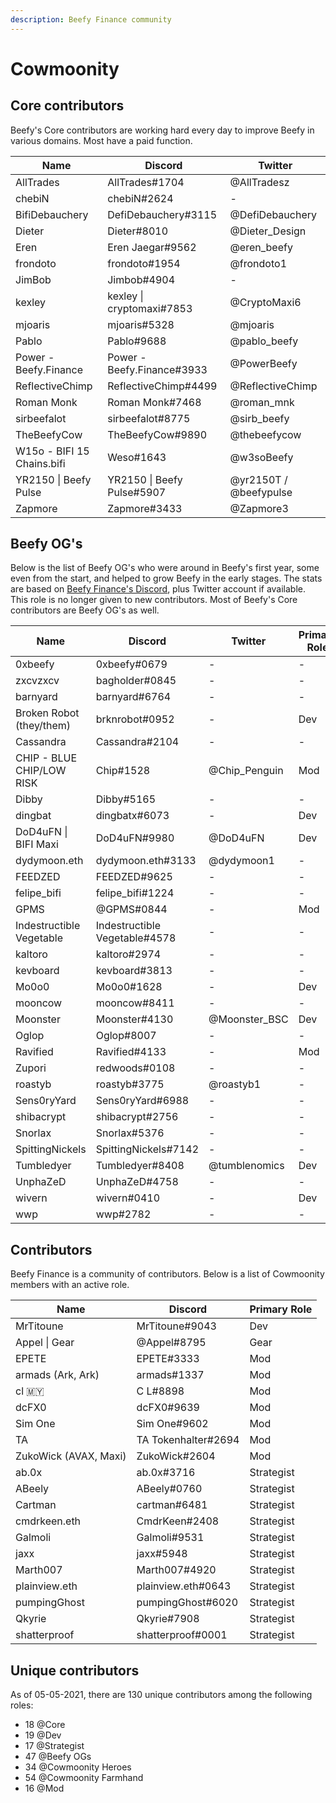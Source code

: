 ```yaml
---
description: Beefy Finance community
---
```


# Cowmoonity

## Core contributors

Beefy's Core contributors are working hard every day to improve Beefy in various domains. Most have a paid function.

| Name                       | Discord                    | Twitter                |
| -------------------------- | -------------------------- | ---------------------- |
| AllTrades                  | AllTrades#1704             | @AllTradesz            |
| chebiN                     | chebiN#2624                | -                      |
| BifiDebauchery             | DefiDebauchery#3115        | @DefiDebauchery        |
| Dieter                     | Dieter#8010                | @Dieter\_Design        |
| Eren                       | Eren Jaegar#9562           | @eren\_beefy           |
| frondoto                   | frondoto#1954              | @frondoto1             |
| JimBob                     | Jimbob#4904                | -                      |
| kexley                     | kexley \| cryptomaxi#7853  | @CryptoMaxi6           |
| mjoaris                    | mjoaris#5328               | @mjoaris               |
| Pablo                      | Pablo#9688                 | @pablo\_beefy          |
| Power - Beefy.Finance      | Power - Beefy.Finance#3933 | @PowerBeefy            |
| ReflectiveChimp            | ReflectiveChimp#4499       | @ReflectiveChimp       |
| Roman Monk                 | Roman Monk#7468            | @roman\_mnk            |
| sirbeefalot                | sirbeefalot#8775           | @sirb\_beefy           |
| TheBeefyCow                | TheBeefyCow#9890           | @thebeefycow           |
| W15o - BIFI 15 Chains.bifi | Weso#1643                  | @w3soBeefy             |
| YR2150 \| Beefy Pulse      | YR2150 \| Beefy Pulse#5907 | @yr2150T / @beefypulse |
| Zapmore                    | Zapmore#3433               | @Zapmore3              |

## Beefy OG's

Below is the list of Beefy OG's who were around in Beefy's first year, some even from the start, and helped to grow Beefy in the early stages. The stats are based on [Beefy Finance's Discord](https://discord.gg/yq8wfHd), plus Twitter account if available. This role is no longer given to new contributors. Most of Beefy's Core contributors are Beefy OG's as well.

| Name                      | Discord                       | Twitter        | Primary Role |
| ------------------------- | ----------------------------- | -------------- | ------------ |
| 0xbeefy                   | 0xbeefy#0679                  | -              | -            |
| zxcvzxcv                  | bagholder#0845                | -              | -            |
| barnyard                  | barnyard#6764                 | -              | -            |
| Broken Robot (they/them)  | brknrobot#0952                | -              | Dev          |
| Cassandra                 | Cassandra#2104                | -              | -            |
| CHIP - BLUE CHIP/LOW RISK | Chip#1528                     | @Chip\_Penguin | Mod          |
| Dibby                     | Dibby#5165                    | -              | -            |
| dingbat                   | dingbatx#6073                 | -              | Dev          |
| DoD4uFN \| BIFI Maxi      | DoD4uFN#9980                  | @DoD4uFN       | Dev          |
| dydymoon.eth              | dydymoon.eth#3133             | @dydymoon1     | -            |
| FEEDZED                   | FEEDZED#9625                  | -              | -            |
| felipe\_bifi              | felipe\_bifi#1224             | -              | -            |
| GPMS                      | @GPMS#0844                    | -              | Mod          |
| Indestructible Vegetable  | Indestructible Vegetable#4578 | -              | -            |
| kaltoro                   | kaltoro#2974                  | -              | -            |
| kevboard                  | kevboard#3813                 | -              | -            |
| Mo0o0                     | Mo0o0#1628                    | -              | Dev          |
| mooncow                   | mooncow#8411                  | -              | -            |
| Moonster                  | Moonster#4130                 | @Moonster\_BSC | Dev          |
| Oglop                     | Oglop#8007                    | -              | -            |
| Ravified                  | Ravified#4133                 | -              | Mod          |
| Zupori                    | redwoods#0108                 | -              | -            |
| roastyb                   | roastyb#3775                  | @roastyb1      | -            |
| Sens0ryYard               | Sens0ryYard#6988              | -              | -            |
| shibacrypt                | shibacrypt#2756               | -              | -            |
| Snorlax                   | Snorlax#5376                  | -              | -            |
| SpittingNickels           | SpittingNickels#7142          | -              | -            |
| Tumbledyer                | Tumbledyer#8408               | @tumblenomics  | Dev          |
| UnphaZeD                  | UnphaZeD#4758                 | -              | -            |
| wivern                    | wivern#0410                   | -              | Dev          |
| wwp                       | wwp#2782                      | -              | -            |

## Contributors

Beefy Finance is a community of contributors. Below is a list of Cowmoonity members with an active role.

| Name                  | Discord             | Primary Role |
| --------------------- | ------------------- | ------------ |
| MrTitoune             | MrTitoune#9043      | Dev          |
| Appel \| Gear         | @Appel#8795         | Gear         |
| EPETE                 | EPETE#3333          | Mod          |
| armads (Ark, Ark)     | armads#1337         | Mod          |
| cl 🇲🇾               | C L#8898            | Mod          |
| dcFX0                 | dcFX0#9639          | Mod          |
| Sim One               | Sim One#9602        | Mod          |
| TA                    | TA Tokenhalter#2694 | Mod          |
| ZukoWick (AVAX, Maxi) | ZukoWick#2604       | Mod          |
| ab.0x                 | ab.0x#3716          | Strategist   |
| ABeely                | ABeely#0760         | Strategist   |
| Cartman               | cartman#6481        | Strategist   |
| cmdrkeen.eth          | CmdrKeen#2408       | Strategist   |
| Galmoli               | Galmoli#9531        | Strategist   |
| jaxx                  | jaxx#5948           | Strategist   |
| Marth007              | Marth007#4920       | Strategist   |
| plainview.eth         | plainview.eth#0643  | Strategist   |
| pumpingGhost          | pumpingGhost#6020   | Strategist   |
| Qkyrie                | Qkyrie#7908         | Strategist   |
| shatterproof          | shatterproof#0001   | Strategist   |

## Unique contributors

As of 05-05-2021, there are 130 unique contributors among the following roles:

* 18 @Core
* 19 @Dev
* 17 @Strategist
* 47 @Beefy OGs
* 34 @Cowmoonity Heroes
* 54 @Cowmoonity Farmhand
* 16 @Mod
